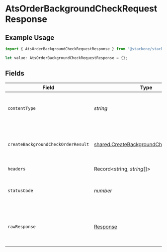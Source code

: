 # AtsOrderBackgroundCheckRequestResponse

## Example Usage

```typescript
import { AtsOrderBackgroundCheckRequestResponse } from "@stackone/stackone-client-ts/sdk/models/operations";

let value: AtsOrderBackgroundCheckRequestResponse = {};
```

## Fields

| Field                                                                                                     | Type                                                                                                      | Required                                                                                                  | Description                                                                                               |
| --------------------------------------------------------------------------------------------------------- | --------------------------------------------------------------------------------------------------------- | --------------------------------------------------------------------------------------------------------- | --------------------------------------------------------------------------------------------------------- |
| `contentType`                                                                                             | *string*                                                                                                  | :heavy_check_mark:                                                                                        | HTTP response content type for this operation                                                             |
| `createBackgroundCheckOrderResult`                                                                        | [shared.CreateBackgroundCheckOrderResult](../../../sdk/models/shared/createbackgroundcheckorderresult.md) | :heavy_minus_sign:                                                                                        | The order request of the background check for candidate.                                                  |
| `headers`                                                                                                 | Record<string, *string*[]>                                                                                | :heavy_check_mark:                                                                                        | N/A                                                                                                       |
| `statusCode`                                                                                              | *number*                                                                                                  | :heavy_check_mark:                                                                                        | HTTP response status code for this operation                                                              |
| `rawResponse`                                                                                             | [Response](https://developer.mozilla.org/en-US/docs/Web/API/Response)                                     | :heavy_check_mark:                                                                                        | Raw HTTP response; suitable for custom response parsing                                                   |